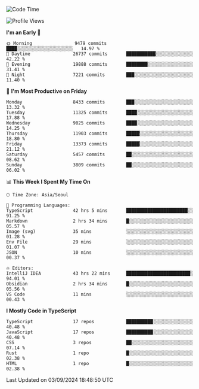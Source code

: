 <!--START_SECTION:waka-->
![Code Time](http://img.shields.io/badge/Code%20Time-6%2C679%20hrs%2011%20mins-blue)

![Profile Views](http://img.shields.io/badge/Profile%20Views-0-blue)

**I'm an Early 🐤** 

```text
🌞 Morning                9479 commits        ████░░░░░░░░░░░░░░░░░░░░░   14.97 % 
🌆 Daytime                26737 commits       ███████████░░░░░░░░░░░░░░   42.22 % 
🌃 Evening                19888 commits       ████████░░░░░░░░░░░░░░░░░   31.41 % 
🌙 Night                  7221 commits        ███░░░░░░░░░░░░░░░░░░░░░░   11.40 % 
```
📅 **I'm Most Productive on Friday** 

```text
Monday                   8433 commits        ███░░░░░░░░░░░░░░░░░░░░░░   13.32 % 
Tuesday                  11325 commits       ████░░░░░░░░░░░░░░░░░░░░░   17.88 % 
Wednesday                9025 commits        ████░░░░░░░░░░░░░░░░░░░░░   14.25 % 
Thursday                 11903 commits       █████░░░░░░░░░░░░░░░░░░░░   18.80 % 
Friday                   13373 commits       █████░░░░░░░░░░░░░░░░░░░░   21.12 % 
Saturday                 5457 commits        ██░░░░░░░░░░░░░░░░░░░░░░░   08.62 % 
Sunday                   3809 commits        ██░░░░░░░░░░░░░░░░░░░░░░░   06.02 % 
```


📊 **This Week I Spent My Time On** 

```text
🕑︎ Time Zone: Asia/Seoul

💬 Programming Languages: 
TypeScript               42 hrs 5 mins       ███████████████████████░░   91.25 % 
Markdown                 2 hrs 34 mins       █░░░░░░░░░░░░░░░░░░░░░░░░   05.57 % 
Image (svg)              35 mins             ░░░░░░░░░░░░░░░░░░░░░░░░░   01.28 % 
Env File                 29 mins             ░░░░░░░░░░░░░░░░░░░░░░░░░   01.07 % 
JSON                     10 mins             ░░░░░░░░░░░░░░░░░░░░░░░░░   00.37 % 

🔥 Editors: 
IntelliJ IDEA            43 hrs 22 mins      ████████████████████████░   94.01 % 
Obsidian                 2 hrs 34 mins       █░░░░░░░░░░░░░░░░░░░░░░░░   05.56 % 
VS Code                  11 mins             ░░░░░░░░░░░░░░░░░░░░░░░░░   00.43 % 
```

**I Mostly Code in TypeScript** 

```text
TypeScript               17 repos            ██████████░░░░░░░░░░░░░░░   40.48 % 
JavaScript               17 repos            ██████████░░░░░░░░░░░░░░░   40.48 % 
CSS                      3 repos             ██░░░░░░░░░░░░░░░░░░░░░░░   07.14 % 
Rust                     1 repo              █░░░░░░░░░░░░░░░░░░░░░░░░   02.38 % 
HTML                     1 repo              █░░░░░░░░░░░░░░░░░░░░░░░░   02.38 % 
```




 Last Updated on 03/09/2024 18:48:50 UTC
<!--END_SECTION:waka-->
